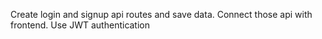 Create login and signup api routes and save data.
Connect those api with frontend.
Use JWT authentication